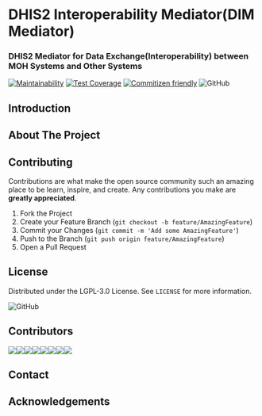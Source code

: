 # DHIS2 Interoperability Mediator(DIM Mediator)

### DHIS2 Mediator for Data Exchange(Interoperability) between MOH Systems and Other Systems


[![Maintainability](https://api.codeclimate.com/v1/badges/ae4949d7fce1620e6bee/maintainability)](https://codeclimate.com/github/hisptz/dim-mediator/maintainability)
[![Test Coverage](https://api.codeclimate.com/v1/badges/ae4949d7fce1620e6bee/test_coverage)](https://codeclimate.com/github/hisptz/dim-mediator/test_coverage)
[![Commitizen friendly](https://img.shields.io/badge/commitizen-friendly-brightgreen.svg)](http://commitizen.github.io/cz-cli/)
![GitHub](https://img.shields.io/github/license/hisptz/dim-mediator?style=plastic)

## Introduction


## About The Project

## Contributing

Contributions are what make the open source community such an amazing place to be learn, inspire, and create. Any contributions you make are **greatly appreciated**.

1. Fork the Project
2. Create your Feature Branch (`git checkout -b feature/AmazingFeature`)
3. Commit your Changes (`git commit -m 'Add some AmazingFeature'`)
4. Push to the Branch (`git push origin feature/AmazingFeature`)
5. Open a Pull Request

## License

Distributed under the LGPL-3.0 License. See `LICENSE` for more information.

![GitHub](https://img.shields.io/github/license/hisptz/dim-mediator?style=for-the-badge)


## Contributors

[![](https://sourcerer.io/fame/waltervfaustine/hisptz/dim-mediator/images/0)](https://sourcerer.io/fame/waltervfaustine/hisptz/dim-mediator/links/0)[![](https://sourcerer.io/fame/waltervfaustine/hisptz/dim-mediator/images/1)](https://sourcerer.io/fame/waltervfaustine/hisptz/dim-mediator/links/1)[![](https://sourcerer.io/fame/waltervfaustine/hisptz/dim-mediator/images/2)](https://sourcerer.io/fame/waltervfaustine/hisptz/dim-mediator/links/2)[![](https://sourcerer.io/fame/waltervfaustine/hisptz/dim-mediator/images/3)](https://sourcerer.io/fame/waltervfaustine/hisptz/dim-mediator/links/3)[![](https://sourcerer.io/fame/waltervfaustine/hisptz/dim-mediator/images/4)](https://sourcerer.io/fame/waltervfaustine/hisptz/dim-mediator/links/4)[![](https://sourcerer.io/fame/waltervfaustine/hisptz/dim-mediator/images/5)](https://sourcerer.io/fame/waltervfaustine/hisptz/dim-mediator/links/5)[![](https://sourcerer.io/fame/waltervfaustine/hisptz/dim-mediator/images/6)](https://sourcerer.io/fame/waltervfaustine/hisptz/dim-mediator/links/6)[![](https://sourcerer.io/fame/waltervfaustine/hisptz/dim-mediator/images/7)](https://sourcerer.io/fame/waltervfaustine/hisptz/dim-mediator/links/7)


## Contact

## Acknowledgements